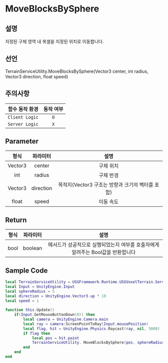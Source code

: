# MoveBlocksBySphere

## 설명
지정된 구체 영역 내 복셀을 지정된 위치로 이동합니다.

## 선언
TerrainServiceUtility.MoveBlocksBySphere(Vector3 center, int radius, Vector3 direction, float speed)

## 주의사항
|    **함수 동작 환경**    | **동작 여부** |
|:------------------:|:---------:|
| ```Client Logic``` |  ```O```  |
| ```Server Logic``` |  ```X```  |

## Parameter
| **형식**  | **파라미터**  |             **설명**              |
|:-------:|:---------:|:-------------------------------:|
| Vector3 |  center   |              구체 위치              |
|   int   |  radius   |              구체 반경              |
| Vector3 | direction | 목적지(Vector3 구조는 방향과 크기의 벡터를 포함) |
|  float  |   speed   |              이동 속도              |

## Return
| **형식** | **파라미터** |                    **설명**                     |
|:------:|:--------:|:---------------------------------------------:|
|  bool  | boolean  | 메서드가 성공적으로 실행되었는지 여부를 호출자에게 알려주는 Bool값을 반환합니다 |


## Sample Code
```lua
local TerrainServiceUtility = USGFramework.Runtime.USGVoxelTerrain.ServiceFunctions.TerrainServiceUtility
local Input = UnityEngine.Input
local sphereRadius = 5
local direction = UnityEngine.Vector3.up * 10
local speed = 1
 
function this.Update()
    if(Input.GetMouseButtonDown(0)) then
        local camera = UnityEngine.Camera.main
        local ray = camera:ScreenPointToRay(Input.mousePosition)
        local flag, hit = UnityEngine.Physics.Raycast(ray, nil, 5000)
        if flag then
            local pos = hit.point
            TerrainServiceUtility. MoveBlocksBySphere(pos, sphereRadius, direction, speed)
        end
    end
end
```